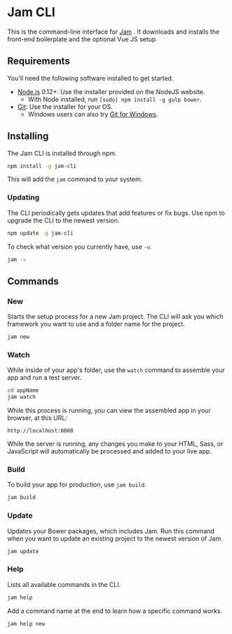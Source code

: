 # Jam CLI

This is the command-line interface for [Jam](http://getjam.io) . It downloads and installs the front-end boilerplate and the optional Vue JS setup.

## Requirements

You'll need the following software installed to get started.

  * [Node.js](http://nodejs.org) 0.12+: Use the installer provided on the NodeJS website.
    * With Node installed, run `[sudo] npm install -g gulp bower`.
  * [Git](http://git-scm.com/downloads): Use the installer for your OS.
    * Windows users can also try [Git for Windows](http://git-for-windows.github.io/).

## Installing

The Jam CLI is installed through npm.

```bash
npm install -g jam-cli
```

This will add the `jam` command to your system.

### Updating

The CLI periodically gets updates that add features or fix bugs. Use npm to upgrade the CLI to the newest version.

```bash
npm update -g jam-cli
```

To check what version you currently have, use `-v`.

```bash
jam -v
```

## Commands

### New

Starts the setup process for a new Jam project. The CLI will ask you which framework you want to use and a folder name for the project.

```bash
jam new
```

### Watch

While inside of your app's folder, use the `watch` command to assemble your app and run a test server.

```bash
cd appName
jam watch
```

While this process is running, you can view the assembled app in your browser, at this URL:

```
http://localhost:8080
```

While the server is running, any changes you make to your HTML, Sass, or JavaScript will automatically be processed and added to your live app.

### Build

To build your app for production, use `jam build`.

```bash
jam build
```

### Update

Updates your Bower packages, which includes Jam. Run this command when you want to update an existing project to the newest version of Jam.

```bash
jam update
```

### Help

Lists all available commands in the CLI.

```bash
jam help
```

Add a command name at the end to learn how a specific command works.

```bash
jam help new
```

